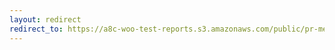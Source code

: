 ```yaml
---
layout: redirect
redirect_to: https://a8c-woo-test-reports.s3.amazonaws.com/public/pr-merge/40811/api/index.html
---
```

